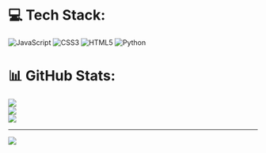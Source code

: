 
# 💻 Tech Stack:
![JavaScript](https://img.shields.io/badge/javascript-%23323330.svg?style=for-the-badge&logo=javascript&logoColor=%23F7DF1E) ![CSS3](https://img.shields.io/badge/css3-%231572B6.svg?style=for-the-badge&logo=css3&logoColor=white) ![HTML5](https://img.shields.io/badge/html5-%23E34F26.svg?style=for-the-badge&logo=html5&logoColor=white) ![Python](https://img.shields.io/badge/python-3670A0?style=for-the-badge&logo=python&logoColor=ffdd54)
# 📊 GitHub Stats:
![](https://github-readme-stats.vercel.app/api?username=tt01924&theme=dark&hide_border=false&include_all_commits=false&count_private=false)<br/>
![](https://github-readme-streak-stats.herokuapp.com/?user=tt01924&theme=dark&hide_border=false)<br/>
![](https://github-readme-stats.vercel.app/api/top-langs/?username=tt01924&theme=dark&hide_border=false&include_all_commits=false&count_private=false&layout=compact)

---
[![](https://visitcount.itsvg.in/api?id=tt01924&icon=0&color=0)](https://visitcount.itsvg.in)

<!-- Proudly created with GPRM ( https://gprm.itsvg.in ) -->
